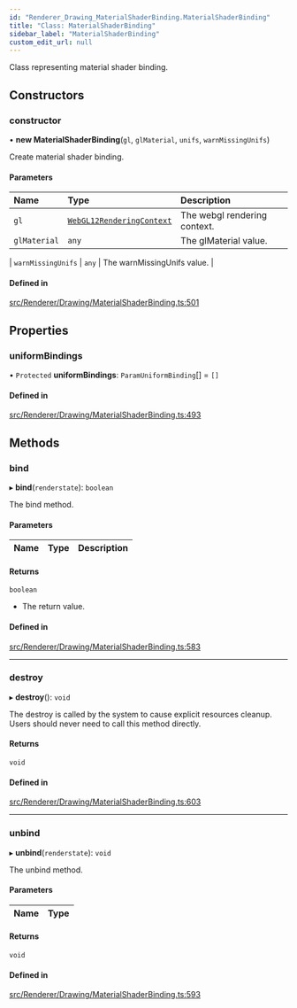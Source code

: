 ```yaml
---
id: "Renderer_Drawing_MaterialShaderBinding.MaterialShaderBinding"
title: "Class: MaterialShaderBinding"
sidebar_label: "MaterialShaderBinding"
custom_edit_url: null
---
```




Class representing material shader binding.

## Constructors

### constructor

• **new MaterialShaderBinding**(`gl`, `glMaterial`, `unifs`, `warnMissingUnifs`)

Create material shader binding.

#### Parameters

| Name | Type | Description |
| :------ | :------ | :------ |
| `gl` | [`WebGL12RenderingContext`](../types/Renderer_types_webgl.WebGL12RenderingContext) | The webgl rendering context. |
| `glMaterial` | `any` | The glMaterial value. |

| `warnMissingUnifs` | `any` | The warnMissingUnifs value. |

#### Defined in

[src/Renderer/Drawing/MaterialShaderBinding.ts:501](https://github.com/ZeaInc/zea-engine/blob/375d47e4b/src/Renderer/Drawing/MaterialShaderBinding.ts#L501)

## Properties

### uniformBindings

• `Protected` **uniformBindings**: `ParamUniformBinding`[] = `[]`

#### Defined in

[src/Renderer/Drawing/MaterialShaderBinding.ts:493](https://github.com/ZeaInc/zea-engine/blob/375d47e4b/src/Renderer/Drawing/MaterialShaderBinding.ts#L493)

## Methods

### bind

▸ **bind**(`renderstate`): `boolean`

The bind method.

#### Parameters

| Name | Type | Description |
| :------ | :------ | :------ |


#### Returns

`boolean`

- The return value.

#### Defined in

[src/Renderer/Drawing/MaterialShaderBinding.ts:583](https://github.com/ZeaInc/zea-engine/blob/375d47e4b/src/Renderer/Drawing/MaterialShaderBinding.ts#L583)

___

### destroy

▸ **destroy**(): `void`

The destroy is called by the system to cause explicit resources cleanup.
Users should never need to call this method directly.

#### Returns

`void`

#### Defined in

[src/Renderer/Drawing/MaterialShaderBinding.ts:603](https://github.com/ZeaInc/zea-engine/blob/375d47e4b/src/Renderer/Drawing/MaterialShaderBinding.ts#L603)

___

### unbind

▸ **unbind**(`renderstate`): `void`

The unbind method.

#### Parameters

| Name | Type |
| :------ | :------ |


#### Returns

`void`

#### Defined in

[src/Renderer/Drawing/MaterialShaderBinding.ts:593](https://github.com/ZeaInc/zea-engine/blob/375d47e4b/src/Renderer/Drawing/MaterialShaderBinding.ts#L593)

